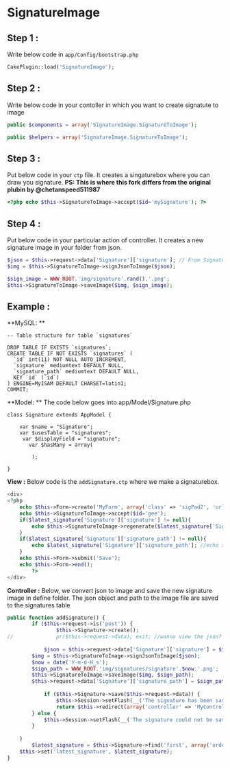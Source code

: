 # SignatureImage


## Step 1 :

Write below code in `app/Config/bootstrap.php`

```php
CakePlugin::load('SignatureImage');
```


## Step 2 :

Write below code in your contoller in which you want to create signatute to image

```php
public $components = array('SignatureImage.SignatureToImage');

public $helpers = array('SignatureImage.SignatureToImage');
```


## Step 3 :

Put below code in your `ctp` file. It creates a singaturebox where you can draw you signature.
**PS: This is where this fork differs from the original plubin by @chetanspeed511987**

```php
<?php echo $this->SignatureToImage->accept($id='mySignature'); ?>
```


## Step 4 :

Put below code in your particular action of controller. It creates a new signature image in your folder from json. 

```php
$json = $this->request->data['Signature']['signature']; // From Signature Pad
$img = $this->SignatureToImage->signJsonToImage($json);

$sign_image = WWW_ROOT.'img/signature'.rand().'.png';
$this->SignatureToImage->saveImage($img, $sign_image);
```

## Example :
**MySQL: **

```
-- Table structure for table `signatures`

DROP TABLE IF EXISTS `signatures`;
CREATE TABLE IF NOT EXISTS `signatures` (
  `id` int(11) NOT NULL AUTO_INCREMENT,
  `signature` mediumtext DEFAULT NULL,
  `signature_path` mediumtext DEFAULT NULL,
  KEY `id` (`id`)
) ENGINE=MyISAM DEFAULT CHARSET=latin1;
COMMIT;
```

**Model: ** The code below goes into app/Model/Signature.php
```
class Signature extends AppModel {

    var $name = "Signature";
    var $usesTable = "signatures";
     var $displayField = "signature";
       var $hasMany = array(
        
        );
    
}
```

**View :** Below code is the `addSignature.ctp` where we make a signaturebox.

```php
<div>
<?php 
	echo $this->Form->create('MyForm', array('class' => 'sigPad2', 'url' => array('controller' => 'MyController', 'action' => 'addSignature')));
	echo $this->SignatureToImage->accept($id='gee'); 
	if($latest_signature['Signature']['signature'] != null){
		echo $this->SignatureToImage->regenerate($latest_signature['Signature']['signature']); //this will regenerate the signature from json
	}
	if($latest_signature['Signature']['signature_path'] != null){
		echo $latest_signature['Signature']['signature_path']; //echo signature path
	}
	echo $this->Form->submit('Save'); 
	echo $this->Form->end(); 
        ?>
</div>
```

**Controller :** Below, we convert json to image and save the new signature image in define folder. The json object and path to the image file are saved to the signatures table

```php
public function addSignature() { 
        if ($this->request->is('post')) { 
            	$this->Signature->create(); 
//            	pr($this->request->data); exit; //wanna view the json? uncomment this line
            	
	    	$json = $this->request->data['Signature']['signature'] = $this->request->data['MyForm']['gee']; // From Signature Pad
		$img = $this->SignatureToImage->signJsonToImage($json);
		$now = date('Y-m-d-H_s');
		$sign_path = WWW_ROOT.'img/signatures/signature'.$now.'.png';
		$this->SignatureToImage->saveImage($img, $sign_path);
		$this->request->data['Signature']['signature_path'] = $sign_path;
		
            if ($this->Signature->save($this->request->data)) {
                $this->Session->setFlash(__('The signature has been saved'));
                return $this->redirect(array('controller' => 'MyController', 'action' => 'addSignature'));
		} else {
			$this->Session->setFlash(__('The signature could not be saved. Please, try again.'));
		}
	
	}
        $latest_signature = $this->Signature->find('first', array('order' => array('Signature.id' => 'desc')));
	$this->set('latest_signature', $latest_signature);
}
```

